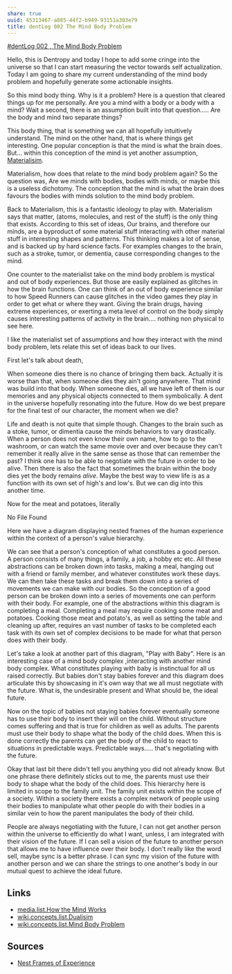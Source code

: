 ```yaml
---
share: true
uuid: 45313467-a885-44f2-b949-93151a303e79
title: dentLog 002 The Mind Body Problem
---
```


[#dentLog 002 , The Mind Body Problem](https://odysee.com/@dentropicPortal:1/2021-12-22-23-26-36:0)

Hello, this is Dentropy and today I hope to add some cringe into the universe so that I can start measuring the vector towards self actualization. Today I am going to share my current understanding of the mind body problem and hopefully generate some actionable insights.

So this mind body thing. Why is it a problem? Here is a question that cleared things up for me personally. Are you a mind with a body or a body with a mind? Wait a second, there is an assumption built into that question..... Are the body and mind two separate things?

This body thing, that is something we can all hopefully intuitively understand. The mind on the other hand, that is where things get interesting. One popular conception is that the mind is what the brain does. But... within this conception of the mind is yet another assumption, [Materialisim](/d898c0b3-5927-4803-9c2e-cd2dedc364f5).

Materialism, how does that relate to the mind body problem again? So the question was, Are we minds with bodies, bodies with minds, or maybe this is a useless dichotomy. The conception that the mind is what the brain does favours the bodies with minds solution to the mind body problem.

Back to Materialism, this is a fantastic ideology to play with. Materialism says that matter, (atoms, molecules, and rest of the stuff) is the only thing that exists. According to this set of ideas, Our brains, and therefore our minds, are a byproduct of some material stuff interacting with other material stuff in interesting shapes and patterns. This thinking makes a lot of sense, and is backed up by hard science facts. For examples changes to the brain, such as a stroke, tumor, or dementia, cause corresponding changes to the mind.

One counter to the materialist take on the mind body problem is mystical and out of body experiences. But those are easily explained as glitches in how the brain functions. One can think of an out of body experience similar to how Speed Runners can cause glitches in the video games they play in order to get what or where they want. Giving the brain drugs, having extreme experiences, or exerting a meta level of control on the body simply causes interesting patterns of activity in the brain.... nothing non physical to see here.

I like the materialist set of assumptions and how they interact with the mind body problem, lets relate this set of ideas back to our lives.

First let's talk about death,

When someone dies there is no chance of bringing them back. Actually it is worse than that, when someone dies they ain't going anywhere. That mind was build into that body. When someone dies, all we have left of them is our memories and any physical objects connected to them symbolically. A dent in the universe hopefully resonating into the future. How do we best prepare for the final test of our character, the moment when we die?

Life and death is not quite that simple though. Changes to the brain such as a stoke, tumor, or dimentia cause the minds behaviors to vary drastically. When a person does not even know their own name, how to go to the washroom, or can watch the same movie over and over because they can't remember it really alive in the same sense as those that can remember the past? I think one has to be able to negotiate with the future in order to be alive. Then there is also the fact that sometimes the brain within the body dies yet the body remains *alive*. Maybe the best way to view life is as a function with its own set of high's and low's. But we can dig into this another time.

Now for the meat and potatoes, literally

No File Found

Here we have a diagram displaying nested frames of the human experience within the context of a person's value hierarchy.

We can see that a person's conception of what constitutes a good person. A person consists of many things, a family, a job, a hobby etc etc. All these abstractions can be broken down into tasks, making a meal, hanging out with a friend or family member, and whatever constitutes work these days. We can then take these tasks and break them down into a series of movements we can make with our bodies. So the conception of a good person can be broken down into a series of movements one can perform with their body. For example, one of the abstractions within this diagram is completing a meal. Completing a meal may require cooking some meat and potatoes. Cooking those meat and potato's, as well as setting the table and cleaning up after, requires an vast number of tasks to be completed each task with its own set of complex decisions to be made for what that person does with their body.

Let's take a look at another part of this diagram, "Play with Baby". Here is an interesting case of a mind body complex ,interacting with another mind body complex. What constitutes playing with baby is instinctual for all us raised correctly. But babies don't stay babies forever and this diagram does articulate this by showcasing in it's own way that we all must negotiate with the future. What is, the undesirable present and What should be, the ideal future.

Now on the topic of babies not staying babies forever eventually someone has to use their body to insert their will on the child. Without structure comes suffering and that is true for children as well as adults. The parents must use their body to shape what the body of the child does. When this is done correctly the parents can get the body of the child to react to situations in predictable ways. Predictable ways..... that's negotiating with the future.

Okay that last bit there didn't tell you anything you did not already know. But one phrase there definitely sticks out to me, the parents must use their body to shape what the body of the child does. This hierarchy here is limited in scope to the family unit. The family unit exists within the scope of a society. Within a society there exists a complex network of people using their bodies to manipulate what other people do with their bodies in a similar vein to how the parent manipulates the body of their child.

People are always negotiating with the future, I can not get another person within the universe to efficiently do what I want, unless, I am integrated with their vision of the future. If I can sell a vision of the future to another person that allows me to have influence over their body. I don't really like the word sell, maybe sync is a better phrase. I can sync my vision of the future with another person and we can share the strings to one another's body in our mutual quest to achieve the ideal future.

<!-- 

## Thoughts

Life is not free.

Dialectical material, a big word I use

Yesterday I discussed the importance of first principals.

What is more important, the truth or the comfort of the masses?

All food is a drug.

So is there anything of interest that we can be taken from the materialist perspective on the mind body problem?

When a person does not even know their own name, how to go to the washroom, or can watch the same movie over and over because they can't remember it really alive in the same sense as those that can remember the past? 

-->

## Links

* [media.list.How the Mind Works](/a984fc49-2539-456b-962b-e801c3379983)
* [wiki.concepts.list.Dualisim](/b9f3d0a1-4752-432b-a8e2-d44084fa6487)
* [wiki.concepts.list.Mind Body Problem](/19f71300-59ae-448f-980d-9e5df39bef54)

## Sources

* [Nest Frames of Experience](https://www.jordanbpeterson.com/wp-content/uploads/2018/04/Biblical-6-4.jpeg)
